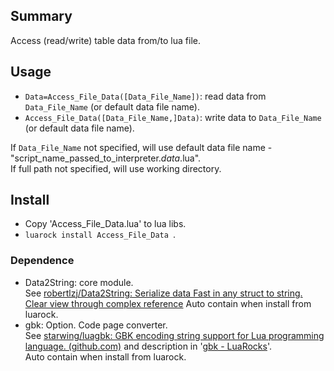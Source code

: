 ## Summary

Access (read/write) table data from/to lua file.

## Usage

- `Data=Access_File_Data([Data_File_Name])`: read data from `Data_File_Name` (or default data file name).
- `Access_File_Data([Data_File_Name,]Data)`: write data to `Data_File_Name` (or default data file name).

If `Data_File_Name` not specified, will use default data file name - "script_name_passed_to_interpreter.*data*.lua".  
If full path not specified, will use working directory.

## Install

- Copy 'Access_File_Data.lua' to lua libs.
- `luarock install Access_File_Data `.

### Dependence

- Data2String: core module.  
  See [robertlzj/Data2String: Serialize data Fast in any struct to string. Clear view through complex reference](https://github.com/robertlzj/Data2String) 
  Auto contain when install from luarock.
- gbk: Option. Code page converter.  
  See [starwing/luagbk: GBK encoding string support for Lua programming language. (github.com)](https://github.com/starwing/luagbk) and description in '[gbk - LuaRocks](https://luarocks.org/modules/xavier-wang/gbk)'.  
  Auto contain when install from luarock.